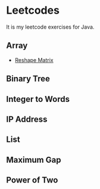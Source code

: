 # Leetcodes
It is my leetcode exercises for Java.

## Array

- [Reshape Matrix](https://github.com/muguan/Leetcodes-Java/tree/master/ReshapeMatrix)

## Binary Tree

## Integer to Words

## IP Address

## List

## Maximum Gap

## Power of Two
